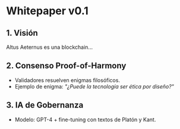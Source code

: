 # Whitepaper v0.1  
## 1. Visión  
Altus Aeternus es una blockchain...  

## 2. Consenso Proof-of-Harmony  
- Validadores resuelven enigmas filosóficos.  
- Ejemplo de enigma: *"¿Puede la tecnología ser ética por diseño?"*  

## 3. IA de Gobernanza  
- Modelo: GPT-4 + fine-tuning con textos de Platón y Kant.  

